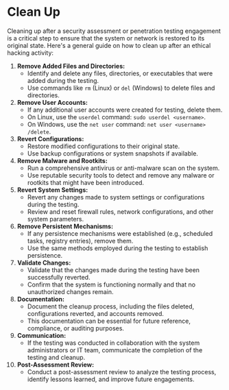 # Clean Up

Cleaning up after a security assessment or penetration testing engagement is a critical step to ensure that the system or network is restored to its original state. Here's a general guide on how to clean up after an ethical hacking activity:

1. **Remove Added Files and Directories:**
   * Identify and delete any files, directories, or executables that were added during the testing.
   * Use commands like `rm` (Linux) or `del` (Windows) to delete files and directories.
2. **Remove User Accounts:**
   * If any additional user accounts were created for testing, delete them.
   * On Linux, use the `userdel` command: `sudo userdel <username>`.
   * On Windows, use the `net user` command: `net user <username> /delete`.
3. **Revert Configurations:**
   * Restore modified configurations to their original state.
   * Use backup configurations or system snapshots if available.
4. **Remove Malware and Rootkits:**
   * Run a comprehensive antivirus or anti-malware scan on the system.
   * Use reputable security tools to detect and remove any malware or rootkits that might have been introduced.
5. **Revert System Settings:**
   * Revert any changes made to system settings or configurations during the testing.
   * Review and reset firewall rules, network configurations, and other system parameters.
6. **Remove Persistent Mechanisms:**
   * If any persistence mechanisms were established (e.g., scheduled tasks, registry entries), remove them.
   * Use the same methods employed during the testing to establish persistence.
7. **Validate Changes:**
   * Validate that the changes made during the testing have been successfully reverted.
   * Confirm that the system is functioning normally and that no unauthorized changes remain.
8. **Documentation:**
   * Document the cleanup process, including the files deleted, configurations reverted, and accounts removed.
   * This documentation can be essential for future reference, compliance, or auditing purposes.
9. **Communication:**
   * If the testing was conducted in collaboration with the system administrators or IT team, communicate the completion of the testing and cleanup.
10. **Post-Assessment Review:**
    * Conduct a post-assessment review to analyze the testing process, identify lessons learned, and improve future engagements.
